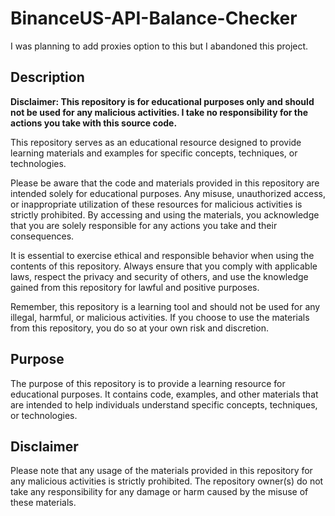 # BinanceUS-API-Balance-Checker
I was planning to add proxies option to this but I abandoned this project.

## Description

**Disclaimer: This repository is for educational purposes only and should not be used for any malicious activities. I take no responsibility for the actions you take with this source code.**

This repository serves as an educational resource designed to provide learning materials and examples for specific concepts, techniques, or technologies.

Please be aware that the code and materials provided in this repository are intended solely for educational purposes. Any misuse, unauthorized access, or inappropriate utilization of these resources for malicious activities is strictly prohibited. By accessing and using the materials, you acknowledge that you are solely responsible for any actions you take and their consequences.

It is essential to exercise ethical and responsible behavior when using the contents of this repository. Always ensure that you comply with applicable laws, respect the privacy and security of others, and use the knowledge gained from this repository for lawful and positive purposes.

Remember, this repository is a learning tool and should not be used for any illegal, harmful, or malicious activities. If you choose to use the materials from this repository, you do so at your own risk and discretion.

## Purpose

The purpose of this repository is to provide a learning resource for educational purposes. It contains code, examples, and other materials that are intended to help individuals understand specific concepts, techniques, or technologies.

## Disclaimer

Please note that any usage of the materials provided in this repository for any malicious activities is strictly prohibited. The repository owner(s) do not take any responsibility for any damage or harm caused by the misuse of these materials.
